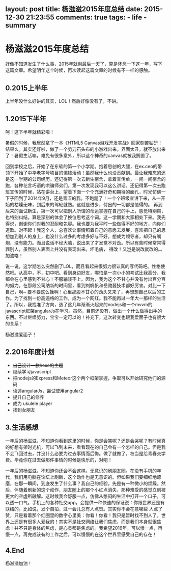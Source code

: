 layout: post
title: 杨滋滋2015年度总结
date: 2015-12-30 21:23:55
comments: true
tags:
	- life
	- summary
---
# 杨滋滋2015年度总结

好像不知道发生了什么事，2015年就剩最后一天了，算是怀念一下这一年，写下这篇文章。希望明年这个时候，再次读起这篇文章的时候有不一样的感触。


## 0.2015上半年

上半年没什么好讲的其实，LOL！然后好像没有了，不讲。

<!--more-->

## 1.2015下半年

呵！这下半年就精彩啦！

暑假的时候，我居然拿了一本《HTML5 Canvas游戏开发实战》回家刻苦钻研！结果么。其实还好啦，做了一个剪刀石头布的小游戏出来。界面太丑，就不放出来了！暑假生活嘛，难免有很多意外，所以这个神奇的canvas就被我搁置了。

回到学校之后，开始了在东软的第一个小学期。抱着思创的大腿，在ex.ceo的带领下开始了中华老字号项目的骗钱活动！虽然我什么也没贡献到。最让我难忘的还是这一学期的公司经历。还记得第一次去新生宿舍，拿着宣传单，一间一间宿舍的跑，各种花言巧语的哄骗师弟们。第一次发现我可以这么讲话。还记得第一次去跑班宣传的时候，站在讲台上，望着下面一个个充满好奇和期待的面孔，时光仿佛一下子回到了2014年9月，还是青涩的我。不跑题了！一个个班级宣讲下来，从一开始的枯燥无味，到后来的驾轻就熟。这就是进步，付出的一切都是值得的。
再到后来的面试新生，第一次可以把别人所谓的命运掌握在自己的手上，感觉特别爽，也特别纠结。算是深刻的体会了换位思考这个词。这一学期和大家相处下来。我先得说，谢谢你们对我的忍耐和包容。我也要为我平时一些做得不好的地方，向你们道歉。对不起！我这个人，总喜欢让事情照着自己的意愿去发展，喜欢把自己的思想加到别人的身上，也没什么过多的考虑多好与不好。想成为领导者，却只有嘴炮，没有能力。而且说话不经大脑，说出来了才发觉不对劲。所以有些时候常常得罪别人，虽然别人表面上并没有表现出来。坏毛病，
得改！又岂是说改就改的。。加油咯！

说一说，这学期怎么突然删了LOL，而且看起来很努力很认真的写代码吧。性格使然吧。从高中，不，初中吧。看到身边好友，哪怕是一次小小的考试比我高分，我都会在心里感到不甘心！不服输谈不上。因为，我为这个不甘心并没有付出百分百的努力。在那段公司纳新的时间里，看到刘帆帆和岳勋酱技术都好厉害。对比一下自己，啊~ 要不要这么挫啊！心里那股不甘心的劲头又来了，再想想自己以后的工作。为了找到一份高逼格的工作，成为一个网红。我不能再过一年大一那样的生活了。所以，我找准了方向，选了这几年渐渐火起来的nodejs和一个mvvm的javascript框架angularJs在学习。虽然，目前还没有，做出一个什么做得出手的东西。不过继续努力，宝宝一定可以的！补充下，这次转变也跟我爱面子也有很大的关系！

杨滋滋爱面子！

## 2.2016年度计划

* ~~自己设计一款hexo的主题~~
* 继续学习javascript
* 把nodejs的Express和Meteor这个两个框架掌握，争取可以开始研究他们的源码
* 读透angularJs，尝试使用angular2
* 提升自己的修养
* 成为 ukulele player
* 找到女朋友

## 3.生活感想

一年后的杨滋滋，不知道你看到这里的时候，你是会笑呢？还是会哭呢？有时候真的好想有架时光机，可以飞到未来，看看现在的自己会有一个怎样的自己。但是我不会飞回过去，并没什么必要为过去事情而后悔。做了就做了。权当是给青春交学费。毕竟你在过去做那件事情的时候是快乐的，对吧！

一年后的杨滋滋，不知道你还会不会这样。无意识的刷朋友圈。在没有手机的年代，我们用电脑在论坛上刷新，这个动作也是无意识的。但如果我们要细细地琢磨，在那一瞬间，到底发生了什么事？我自己的经验，先是有一种微小的烦躁。然后，伴随着刷新的这个动作，朋友圈上的那个小红点消失，那种难受的感觉立刻被更大的空虚所融解。这时候我会舒服一点，仿佛从憋闷的生活中打开一个口子，可以透一口气。手机上的各种社交app，会提供一种快速的保证说：你跟世界还是有联结的。比如说，发个自拍，过一会儿总有人点赞。其实你不会在意哪些
人点了赞，只是看着那个红圈里的数字心里美：你看！你看！我只是暂时找不到人了，世界上还是有很多人爱我的！其实不是社交网络让我们焦虑，而是我们本身就很焦虑！并不只是身体的焦虑，是心灵都是焦虑的。我希望2016年，可以慢一点，再慢一点，再完成该有的工作之后，可以慢慢的在这个世界里感受自己的存在！

## 4.End

杨滋滋加油！
